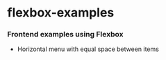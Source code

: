 # flexbox-examples
### Frontend examples using Flexbox

* Horizontal menu with equal space between items

